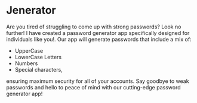 # Jenerator

Are you tired of struggling to come up with strong passwords? Look no further! I have created a password generator app specifically designed for individuals like you!. 
Our app will generate passwords that include a mix of:
* UpperCase
* LowerCase Letters
* Numbers
*  Special characters,

 ensuring maximum security for all of your accounts. Say goodbye to weak passwords and hello to peace of mind with our cutting-edge password generator app!

